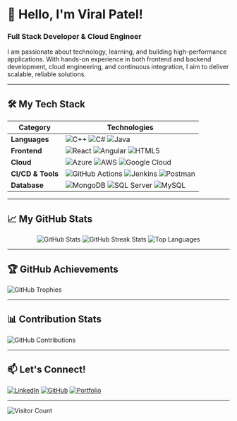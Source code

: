 <h1>👋 Hello, I'm Viral Patel!</h1>

### Full Stack Developer & Cloud Engineer
I am passionate about technology, learning, and building high-performance applications. With hands-on experience in both frontend and backend development, cloud engineering, and continuous integration, I aim to deliver scalable, reliable solutions.

---

## 🛠️ My Tech Stack

| **Category**      | **Technologies**                                                                                                      |
|-------------------|-----------------------------------------------------------------------------------------------------------------------|
| **Languages**     | ![C++](https://img.shields.io/badge/-C++-00599C?style=for-the-badge&logo=cplusplus&logoColor=white) ![C#](https://img.shields.io/badge/-C%23-239120?style=for-the-badge&logo=c-sharp&logoColor=white) ![Java](https://img.shields.io/badge/-Java-ED8B00?style=for-the-badge&logo=java&logoColor=white) |
| **Frontend**      | ![React](https://img.shields.io/badge/-React-61DAFB?style=for-the-badge&logo=react&logoColor=white) ![Angular](https://img.shields.io/badge/-Angular-DD0031?style=for-the-badge&logo=angular&logoColor=white) ![HTML5](https://img.shields.io/badge/-HTML5-E34F26?style=for-the-badge&logo=html5&logoColor=white) |
| **Cloud**         | ![Azure](https://img.shields.io/badge/-Azure-0078D4?style=for-the-badge&logo=microsoftazure&logoColor=white) ![AWS](https://img.shields.io/badge/-AWS-FF9900?style=for-the-badge&logo=amazon-aws&logoColor=white) ![Google Cloud](https://img.shields.io/badge/-Google%20Cloud-4285F4?style=for-the-badge&logo=google-cloud&logoColor=white) |
| **CI/CD & Tools** | ![GitHub Actions](https://img.shields.io/badge/-GitHub%20Actions-2088FF?style=for-the-badge&logo=github-actions&logoColor=white) ![Jenkins](https://img.shields.io/badge/-Jenkins-D24939?style=for-the-badge&logo=jenkins&logoColor=white) ![Postman](https://img.shields.io/badge/-Postman-FF6C37?style=for-the-badge&logo=postman&logoColor=white) |
| **Database**      | ![MongoDB](https://img.shields.io/badge/-MongoDB-47A248?style=for-the-badge&logo=mongodb&logoColor=white) ![SQL Server](https://img.shields.io/badge/-SQL%20Server-CC2927?style=for-the-badge&logo=microsoftsqlserver&logoColor=white) ![MySQL](https://img.shields.io/badge/-MySQL-4479A1?style=for-the-badge&logo=mysql&logoColor=white) |

---

## 📈 My GitHub Stats

<div align="center">
  <img src="https://github-readme-stats.vercel.app/api?username=lufffy007&show_icons=true&theme=gruvbox&hide_border=false&count_private=true&include_all_commits=true" alt="GitHub Stats" />
  <img src="https://github-readme-streak-stats.herokuapp.com/?user=lufffy007&theme=gruvbox&hide_border=false" alt="GitHub Streak Stats" />
  <img src="https://github-readme-stats.vercel.app/api/top-langs/?username=lufffy007&theme=gruvbox&layout=compact" alt="Top Languages" />
</div>

---

## 🏆 GitHub Achievements
![GitHub Trophies](https://github-profile-trophy.vercel.app/?username=lufffy007&theme=onestar&no-frame=true&margin-w=4)

---

## 📊 Contribution Stats

![GitHub Contributions](https://github-contributor-stats.vercel.app/api?username=lufffy007&limit=5&theme=chartreuse-dark)

---

## 📫 Let's Connect!

[![LinkedIn](https://img.shields.io/badge/LinkedIn-%230077B5.svg?style=for-the-badge&logo=linkedin&logoColor=white)](https://linkedin.com/in/vd1007)
[![GitHub](https://img.shields.io/badge/GitHub-181717?style=for-the-badge&logo=github&logoColor=white)](https://github.com/lufffy007)
[![Portfolio](https://img.shields.io/badge/Portfolio-20232A?style=for-the-badge&logo=react&logoColor=61DAFB)](https://yourportfolio.com)

---

![Visitor Count](https://visitcount.itsvg.in/api?id=lufffy007&icon=6&color=0)
